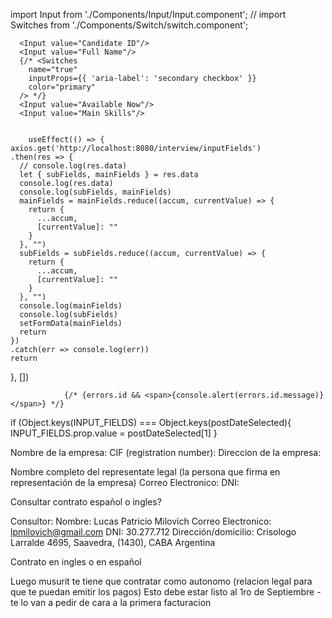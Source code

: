 import Input from './Components/Input/Input.component';
// import Switches from './Components/Switch/switch.component';

      <Input value="Candidate ID"/>
      <Input value="Full Name"/>
      {/* <Switches
        name="true"
        inputProps={{ 'aria-label': 'secondary checkbox' }}
        color="primary"
      /> */}
      <Input value="Available Now"/>
      <Input value="Main Skills"/>


        useEffect(() => {
    axios.get('http://localhost:8080/interview/inputFields')
    .then(res => {
      // console.log(res.data)
      let { subFields, mainFields } = res.data
      console.log(res.data)
      console.log(subFields, mainFields)
      mainFields = mainFields.reduce((accum, currentValue) => {
        return {
          ...accum,
          [currentValue]: ""
        }
      }, "")
      subFields = subFields.reduce((accum, currentValue) => {
        return {
          ...accum,
          [currentValue]: ""
        }
      }, "")
      console.log(mainFields)
      console.log(subFields)
      setFormData(mainFields)
      return
    })
    .catch(err => console.log(err))
    return 
  }, [])

                {/* {errors.id && <span>{console.alert(errors.id.message)}</span>} */}



if (Object.keys(INPUT_FIELDS) === Object.keys(postDateSelected){
  INPUT_FIELDS.prop.value = postDateSelected[1]
}

Nombre de la empresa: 
CIF (registration number): 
Direccion de la empresa: 

Nombre completo del representate legal (la persona que firma en representación de la empresa)
Correo Electronico:
DNI:

Consultar contrato español o ingles?

Consultor:
Nombre: Lucas Patricio Milovich
Correo Electronico: lpmilovich@gmail.com
DNI: 30.277.712
Dirección/domicilio: Crisologo Larralde 4695, Saavedra, (1430), CABA Argentina 



Contrato en ingles o en español

Luego musurit te tiene que contratar como autonomo (relacion legal para que te puedan emitir los pagos)
Esto debe estar listo al 1ro de Septiembre - te lo van a pedir de cara a la primera facturacion


